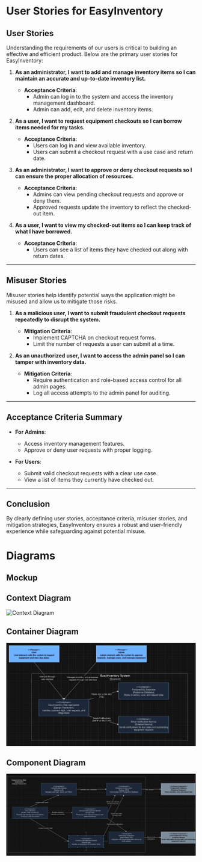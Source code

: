 # **User Stories for EasyInventory**

## **User Stories**
Understanding the requirements of our users is critical to building an effective and efficient product. Below are the primary user stories for EasyInventory:

1. **As an administrator, I want to add and manage inventory items so I can maintain an accurate and up-to-date inventory list.**
   - **Acceptance Criteria**:
     - Admin can log in to the system and access the inventory management dashboard.
     - Admin can add, edit, and delete inventory items.

2. **As a user, I want to request equipment checkouts so I can borrow items needed for my tasks.**
   - **Acceptance Criteria**:
     - Users can log in and view available inventory.
     - Users can submit a checkout request with a use case and return date.

3. **As an administrator, I want to approve or deny checkout requests so I can ensure the proper allocation of resources.**
   - **Acceptance Criteria**:
     - Admins can view pending checkout requests and approve or deny them.
     - Approved requests update the inventory to reflect the checked-out item.

4. **As a user, I want to view my checked-out items so I can keep track of what I have borrowed.**
   - **Acceptance Criteria**:
     - Users can see a list of items they have checked out along with return dates.

---

## **Misuser Stories**

Misuser stories help identify potential ways the application might be misused and allow us to mitigate those risks.

1. **As a malicious user, I want to submit fraudulent checkout requests repeatedly to disrupt the system.**
   - **Mitigation Criteria**:
     - Implement CAPTCHA on checkout request forms.
     - Limit the number of requests a user can submit at a time.

2. **As an unauthorized user, I want to access the admin panel so I can tamper with inventory data.**
   - **Mitigation Criteria**:
     - Require authentication and role-based access control for all admin pages.
     - Log all access attempts to the admin panel for auditing.

---

## **Acceptance Criteria Summary**

- **For Admins**:
  - Access inventory management features.
  - Approve or deny user requests with proper logging.

- **For Users**:
  - Submit valid checkout requests with a clear use case.
  - View a list of items they currently have checked out.

---

## **Conclusion**
By clearly defining user stories, acceptance criteria, misuser stories, and mitigation strategies, EasyInventory ensures a robust and user-friendly experience while safeguarding against potential misuse.

# **Diagrams**

## **Mockup**

## **Context Diagram**

![Context Diagram]("docs/images/ProjectContextDiagram.png")

## **Container Diagram**

![Container Diagram](docs/images/ProjectContainerDiagram.png)

## **Component Diagram**

![Component Diagram](docs/images/ProjectComponentDiagram.png)
